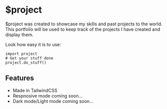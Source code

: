 $project
========

$project was created to showcase my skills and past projects to the world.  This portfolio will be used to keep track of the projects I have created and display them.  

Look how easy it is to use:

    import project
    # Get your stuff done
    project.do_stuff()

Features
--------

- Made in TailwindCSS
- Respnosive mode coming soon...
- Dark mode/Light mode coming soon...
